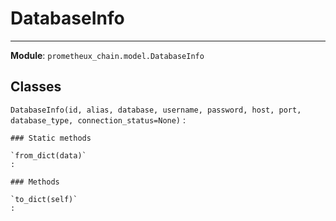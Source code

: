 # DatabaseInfo

---
**Module**: `prometheux_chain.model.DatabaseInfo`

Classes
-------

`DatabaseInfo(id, alias, database, username, password, host, port, database_type, connection_status=None)`
:   

    ### Static methods

    `from_dict(data)`
    :

    ### Methods

    `to_dict(self)`
    :